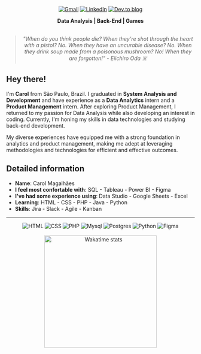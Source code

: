 <div align="center">
 
[![Gmail](https://img.shields.io/badge/Gmail-D14836?style=for-the-badge&logo=gmail&logoColor=white)](carolmagalhaes.lima@gmail.com)
[![LinkedIn](https://img.shields.io/badge/linkedin-%230077B5.svg?style=for-the-badge&logo=linkedin&logoColor=white)](https://www.linkedin.com/in/carolmagalhaeslima/)
[![Dev.to blog](https://img.shields.io/badge/dev.to-0A0A0A?style=for-the-badge&logo=dev.to&logoColor=white)](https://dev.to/dayaxsz)

</div>
    
<div align="center">
<b>Data Analysis | Back-End | Games </b>
<br>
<br>

<blockquote>
    <p><i>
        "When do you think people die? When they're shot through the heart with a pistol? No. When they have an uncurable disease? No. When they drink soup made from a poisonous mushroom? No! When they are forgotten!" - Eiichiro Oda ☠️
    </i></p>
</blockquote>
</div>

## Hey there!

I'm **Carol** from São Paulo, Brazil. I graduated in **System Analysis and Development** and have experience as a **Data Analytics** intern and a **Product Management** intern. After exploring Product Management, I returned to my passion for Data Analysis while also developing an interest in coding. Currently, I'm honing my skills in data technologies and studying back-end development.

My diverse experiences have equipped me with a strong foundation in analytics and product management, making me adept at leveraging methodologies and technologies for efficient and effective outcomes.

## Detailed information 

* **Name**: Carol Magalhães
* **I feel most confortable with**: SQL - Tableau - Power BI - Figma
* **I've had some experience using**: Data Studio - Google Sheets - Excel
* **Learning**: HTML - CSS - PHP - Java - Python
* **Skills**: Jira - Slack - Agile - Kanban

</div>



---

<div align="center">
        <img alt="HTML" src="https://img.shields.io/badge/HTML5-E34F26?style=for-the-badge&logo=html5&logoColor=white">
        <img alt="CSS" src="https://img.shields.io/badge/CSS3-1572B6?style=for-the-badge&logo=css3&logoColor=white">
        <img alt="PHP" src="https://img.shields.io/badge/PHP-777BB4?style=for-the-badge&logo=php&logoColor=white">
        <img alt="Mysql" src="https://img.shields.io/badge/MySQL-005C84?style=for-the-badge&logo=mysql&logoColor=white">
        <img alt="Postgres" src="https://img.shields.io/badge/PostgreSQL-316192?style=for-the-badge&logo=postgresql&logoColor=white">
        <img alt="Python" src="https://img.shields.io/badge/Python-3776AB?style=for-the-badge&logo=python&logoColor=white">    
        <img alt="Figma" src="https://img.shields.io/badge/Figma-F24E1E?style=for-the-badge&logo=figma&logoColor=white">
</div>
<br>
<div align="center" style="margin:auto">
        <a href="https://wakatime.com/@tsuukisz">
            <img width="300em" src="https://github-readme-stats.vercel.app/api/wakatime?username=tsuukisz&hide_border=false&theme=tokyonight&hide=markdown,html&hide_title=false&line_height=50&langs_count=5"
                 alt="Wakatime stats" align="center" />
        </a>
</div>
